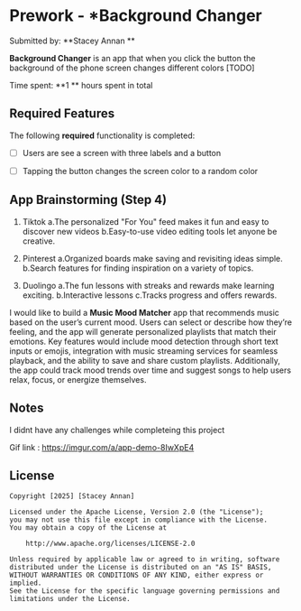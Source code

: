 # Prework - *Background Changer

Submitted by: **Stacey Annan **

**Background Changer** is an app that when you click the button the background of the phone screen changes different colors [TODO] 

Time spent: **1 ** hours spent in total

## Required Features

The following **required** functionality is completed:

- [ ] Users are see a screen with three labels and a button
- [ ] Tapping the button changes the screen color to a random color
 


## App Brainstorming (Step 4)
1) Tiktok
   a.The personalized "For You" feed makes it fun and easy to discover new videos
   b.Easy-to-use video editing tools let anyone be creative.
  
2) Pinterest
   a.Organized boards make saving and revisiting ideas simple.
   b.Search features for finding inspiration on a variety of topics.
   
3) Duolingo
   a.The fun lessons with streaks and rewards make learning exciting.
   b.Interactive lessons
   c.Tracks progress and offers rewards.
   
I would like to build a **Music Mood Matcher** app that recommends music based on the user’s current mood. Users can select or describe how they’re feeling, and the app will generate personalized playlists that match their emotions. Key features would include mood detection through short text inputs or emojis, integration with music streaming services for seamless playback, and the ability to save and share custom playlists. Additionally, the app could track mood trends over time and suggest songs to help users relax, focus, or energize themselves.

## Notes

I didnt have any challenges while completeing this project

Gif link : https://imgur.com/a/app-demo-8IwXpE4

## License

    Copyright [2025] [Stacey Annan]

    Licensed under the Apache License, Version 2.0 (the "License");
    you may not use this file except in compliance with the License.
    You may obtain a copy of the License at

        http://www.apache.org/licenses/LICENSE-2.0

    Unless required by applicable law or agreed to in writing, software
    distributed under the License is distributed on an "AS IS" BASIS,
    WITHOUT WARRANTIES OR CONDITIONS OF ANY KIND, either express or implied.
    See the License for the specific language governing permissions and
    limitations under the License.
